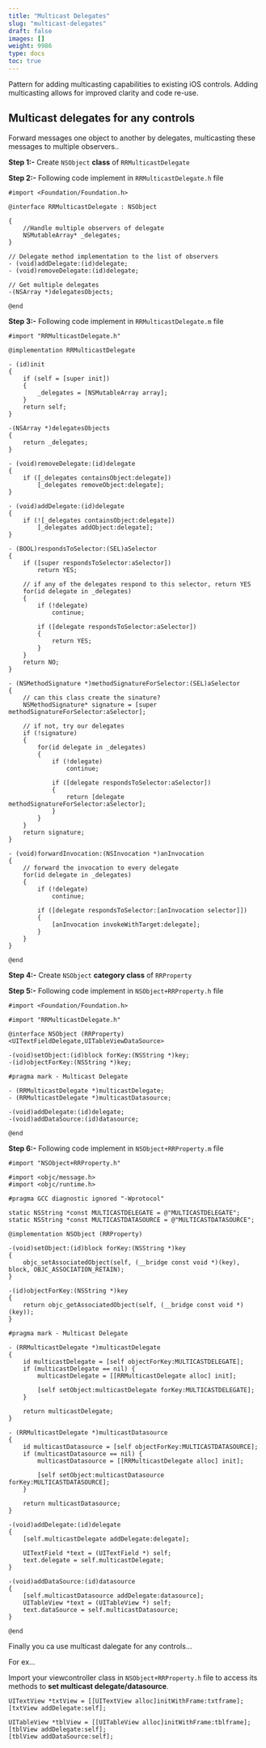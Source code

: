 ```yaml
---
title: "Multicast Delegates"
slug: "multicast-delegates"
draft: false
images: []
weight: 9986
type: docs
toc: true
---
```


Pattern for adding multicasting capabilities to existing iOS controls. Adding multicasting allows for improved clarity and code re-use.

## Multicast delegates for any controls
Forward messages one object to another by delegates, multicasting these messages to multiple observers..

**Step 1:-** Create `NSObject` **class** of `RRMulticastDelegate` 

**Step 2:-** Following code implement in `RRMulticastDelegate.h` file 

    #import <Foundation/Foundation.h>
    
    @interface RRMulticastDelegate : NSObject
    
    {
        //Handle multiple observers of delegate
        NSMutableArray* _delegates;
    }
    
    // Delegate method implementation to the list of observers
    - (void)addDelegate:(id)delegate;
    - (void)removeDelegate:(id)delegate;
    
    // Get multiple delegates
    -(NSArray *)delegatesObjects;
    
    @end

**Step 3:-** Following code implement in `RRMulticastDelegate.m` file

    #import "RRMulticastDelegate.h"
    
    @implementation RRMulticastDelegate
    
    - (id)init
    {
        if (self = [super init])
        {
            _delegates = [NSMutableArray array];
        }
        return self;
    }
    
    -(NSArray *)delegatesObjects
    {
        return _delegates;
    }
    
    - (void)removeDelegate:(id)delegate
    {
        if ([_delegates containsObject:delegate])
            [_delegates removeObject:delegate];
    }
    
    - (void)addDelegate:(id)delegate
    {
        if (![_delegates containsObject:delegate])
            [_delegates addObject:delegate];
    }
    
    - (BOOL)respondsToSelector:(SEL)aSelector
    {
        if ([super respondsToSelector:aSelector])
            return YES;
        
        // if any of the delegates respond to this selector, return YES
        for(id delegate in _delegates)
        {
            if (!delegate)
                continue;
            
            if ([delegate respondsToSelector:aSelector])
            {
                return YES;
            }
        }
        return NO;
    }
    
    - (NSMethodSignature *)methodSignatureForSelector:(SEL)aSelector
    {
        // can this class create the sinature?
        NSMethodSignature* signature = [super methodSignatureForSelector:aSelector];
        
        // if not, try our delegates
        if (!signature)
        {
            for(id delegate in _delegates)
            {
                if (!delegate)
                    continue;
                
                if ([delegate respondsToSelector:aSelector])
                {
                    return [delegate methodSignatureForSelector:aSelector];
                }
            }
        }
        return signature;
    }
    
    - (void)forwardInvocation:(NSInvocation *)anInvocation
    {
        // forward the invocation to every delegate
        for(id delegate in _delegates)
        {
            if (!delegate)
                continue;
            
            if ([delegate respondsToSelector:[anInvocation selector]])
            {
                [anInvocation invokeWithTarget:delegate];
            }
        }
    }
    
    @end

**Step 4:-** Create `NSObject` **category class** of `RRProperty`

**Step 5:-** Following code implement in `NSObject+RRProperty.h` file

    #import <Foundation/Foundation.h>
    
    #import "RRMulticastDelegate.h"
    
    @interface NSObject (RRProperty)<UITextFieldDelegate,UITableViewDataSource>
    
    -(void)setObject:(id)block forKey:(NSString *)key;
    -(id)objectForKey:(NSString *)key;

    #pragma mark - Multicast Delegate
    
    - (RRMulticastDelegate *)multicastDelegate;
    - (RRMulticastDelegate *)multicastDatasource;
    
    -(void)addDelegate:(id)delegate;
    -(void)addDataSource:(id)datasource;
    
    @end

**Step 6:-** Following code implement in `NSObject+RRProperty.m` file

    #import "NSObject+RRProperty.h"
    
    #import <objc/message.h>
    #import <objc/runtime.h>
    
    #pragma GCC diagnostic ignored "-Wprotocol"
    
    static NSString *const MULTICASTDELEGATE = @"MULTICASTDELEGATE";
    static NSString *const MULTICASTDATASOURCE = @"MULTICASTDATASOURCE";
    
    @implementation NSObject (RRProperty)
    
    -(void)setObject:(id)block forKey:(NSString *)key
    {
        objc_setAssociatedObject(self, (__bridge const void *)(key), block, OBJC_ASSOCIATION_RETAIN);
    }
    
    -(id)objectForKey:(NSString *)key
    {
        return objc_getAssociatedObject(self, (__bridge const void *)(key));
    }
    
    #pragma mark - Multicast Delegate
    
    - (RRMulticastDelegate *)multicastDelegate
    {
        id multicastDelegate = [self objectForKey:MULTICASTDELEGATE];
        if (multicastDelegate == nil) {
            multicastDelegate = [[RRMulticastDelegate alloc] init];
            
            [self setObject:multicastDelegate forKey:MULTICASTDELEGATE];
        }
        
        return multicastDelegate;
    }
    
    - (RRMulticastDelegate *)multicastDatasource
    {
        id multicastDatasource = [self objectForKey:MULTICASTDATASOURCE];
        if (multicastDatasource == nil) {
            multicastDatasource = [[RRMulticastDelegate alloc] init];
            
            [self setObject:multicastDatasource forKey:MULTICASTDATASOURCE];
        }
        
        return multicastDatasource;
    }
    
    -(void)addDelegate:(id)delegate
    {
        [self.multicastDelegate addDelegate:delegate];
        
        UITextField *text = (UITextField *) self;
        text.delegate = self.multicastDelegate;
    }
    
    -(void)addDataSource:(id)datasource
    {
        [self.multicastDatasource addDelegate:datasource];
        UITableView *text = (UITableView *) self;
        text.dataSource = self.multicastDatasource;
    }
    
    @end

Finally you ca use multicast dalegate for any controls...

For ex...

Import your viewcontroller class in `NSObject+RRProperty.h` file to access its methods to **set multicast delegate/datasource**. 

    UITextView *txtView = [[UITextView alloc]initWithFrame:txtframe];
    [txtView addDelegate:self];
        
    UITableView *tblView = [[UITableView alloc]initWithFrame:tblframe];
    [tblView addDelegate:self];
    [tblView addDataSource:self];



